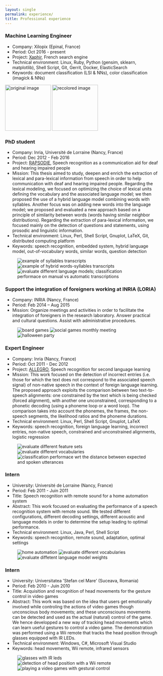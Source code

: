 ```yaml
---
layout: single
permalink: experience/
title: Professional experience
---
```


### Machine Learning Engineer
- Company: Xilopix (Epinal, France)
- Period: Oct 2016 - present
- Project: [Xaphir](https://www.xaphir.com), French search engine
- Technical environment: Linux, Ruby, Python (gensim, sklearn, matplotlib), Shell Script, Git, Gerrit, Docker, ElasticSearch
- Keywords: document classification (LSI & NNs), color classification (imagick & NNs)

<img src="/assets/images/xilo/car_100x100.png" width="150" title="original image">
<img src="/assets/images/xilo/car_recolored.png" width="150" title="recolored image">

### PhD student
- Company: Inria, Université de Lorraine (Nancy, France)
- Period: Dec 2012 - Feb 2016
- Project: [RAPSODIE](http://www.erocca.com/rapsodie/rapsodie/), Speech recognition as a communication aid for deaf and hearing impaired people
- Mission: This thesis aimed to study, deepen and enrich the extraction of lexical and para-lexical information from speech in order to help communication with deaf and hearing impaired people. Regarding the lexical modeling, we focused on optimizing the choice of lexical units defining the vocabulary and the associated language model; we then proposed the use of a hybrid language model combining words with syllables. Another focus was on adding new words into the language model; we proposed and evaluated a new approach based on a principle of similarity between words (words having similar neighbor distributions). Regarding the extraction of para-lexical information, we focused mainly on the detection of questions and statements, using prosodic and linguistic information.
- Technical environment: Linux, Perl, Shell Script, Gnuplot, LaTeX, Git, distributed computing platform
- Keywords: speech recognition, embedded system, hybrid language model, out-of-vocabulary words, similar words, question detection

<figure class="third">
  <img src="/assets/images/phd/syllabation.png" title="example of syllables transcripts">
  <img src="/assets/images/phd/syllabation-WS.png" title="example of hybrid words-syllables transcripts">
  <img src="/assets/images/phd/mixed_results.png" title="evaluate different language models; classification performace on manual vs automatic transcriptions">
</figure>

### Support the integration of foreigners working at INRIA (LORIA)
- Company: INRIA (Nancy, France)
- Period: Feb 2014 – Aug 2015
- Mission: Organize meetings and activities in order to facilitate the integration of foreigners in the research laboratory. Answer practical and cultural questions. Assist with administrative procedures.

<figure class="third">
  <img src="/assets/images/fm/board_games.jpg" title="board games">
  <img src="/assets/images/fm/playing.jpg" title="social games monthly meeting">
  <img src="/assets/images/fm/halloween.jpg" title="halloween party">
</figure>

### Expert Engineer
- Company: Inria (Nancy, France)
- Period: Oct 2011 - Dec 2012
- Project: [ALLEGRO](http://www.allegro-project.eu/), Speech recognition for second language learning
- Mission: This work focused on the detection of incorrect entries (i.e. those for which the text does not correspond to the associated speech signal) of non-native speech in the context of foreign language learning. The proposed approach exploits the comparison between two text-to-speech alignments: one constrained by the text which is being checked (forced alignment), with another one unconstrained, corresponding to a phonetic decoding (using a phoneme loop or a word loop). The comparison takes into account the phonemes, the frames, the non-speech segments, the likelihood ratios and the phoneme durations.
- Technical environment: Linux, Perl, Shell Script, Gnuplot, LaTeX
- Keywords: speech recognition, foreign language learning, incorrect entries, non-native speech, constrained and unconstrained alignments, logistic regression

<figure class="third">
  <img src="/assets/images/alle/art_final.png" title="evaluate different feature sets">
  <img src="/assets/images/alle/courbeDET_MAC_lex_training.png" title="evaluate different vocabularies">
  <img src="/assets/images/alle/allStats_curve_NN.png" title="classification performace wrt the distance between expected and spoken utterances">
</figure>

### Intern
- University: Université de Lorraine (Nancy, France)
- Period: Feb 2011 - Juin 2011
- Title: Speech recognition with remote sound for a home automation system
- Abstract: This work focused on evaluating the performance of a speech recognition system with remote sound. We tested different configurations, different decoding settings, different acoustic and language models in order to determine the setup leading to optimal performance.
- Technical environment: Linux, Java, Perl, Shell Script
- Keywords: speech recognition, remote sound, adaptation, optimal settings

<figure class="third">
  <img src="/assets/images/msc/home_automation.png" title="home automation">
  <img src="/assets/images/msc/voc.png" title="evaluate different vocabularies">
  <img src="/assets/images/msc/lw.png" title="evaluate diffetent language model weights">
</figure>

### Intern
- University: Universitatea 'Stefan cel Mare' (Suceava, Romania)
- Period: Feb 2010 - Juin 2010
- Title: Acquisition and recognition of head movements for the gesture control in video games
- Abstract: This work was based on the idea that users get emotionally involved while controling the actions of video games though unconscious body movements; and these unconsciouns movements can be detected and used as the actual (natural) control of the game. We hence developped a new way of tracking head movements which can learn useful gestures to control a video game. The demonstration was performed using a Wii remote that tracks the head position through glasses equipped with IR LEDs.
- Technical environment: Windows, C#, Microsoft Visual Studio
- Keywords: head movements, Wii remote, infrared sensors

<figure class="third">
  <img src="/assets/images/bsc/glasses.png" title="glasses with IR leds">
  <img src="/assets/images/bsc/wii.png" title="detection of head position with a Wii remote">
  <img src="/assets/images/bsc/test.png" title="playing a video games with gestural control">
</figure>
